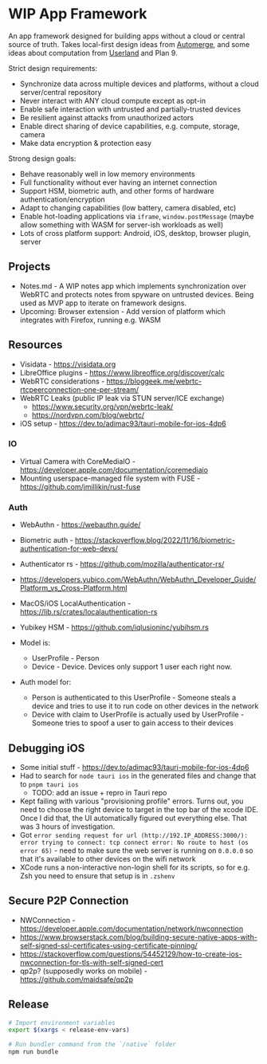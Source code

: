 # WIP App Framework
An app framework designed for building apps without a cloud or central source of truth.
Takes local-first design ideas from [Automerge](https://automerge.org/),
and some ideas about computation from [Userland](https://www.youtube.com/watch?v=gla830WPBVU) and Plan 9.

Strict design requirements:
- Synchronize data across multiple devices and platforms, without a cloud server/central repository
- Never interact with ANY cloud compute except as opt-in
- Enable safe interaction with untrusted and partially-trusted devices
- Be resilient against attacks from unauthorized actors
- Enable direct sharing of device capabilities, e.g. compute, storage, camera
- Make data encryption & protection easy

Strong design goals:
- Behave reasonably well in low memory environments
- Full functionality without ever having an internet connection
- Support HSM, biometric auth, and other forms of hardware authentication/encryption
- Adapt to changing capabilities (low battery, camera disabled, etc)
- Enable hot-loading applications via `iframe`, `window.postMessage` (maybe allow something with WASM for server-ish workloads as well)
- Lots of cross platform support: Android, iOS, desktop, browser plugin, server

## Projects
- Notes.md - A WIP notes app which implements synchronization over WebRTC and protects notes from spyware on untrusted devices.
  Being used as MVP app to iterate on framework designs.
- Upcoming: Browser extension - Add version of platform which integrates with Firefox, running e.g. WASM

## Resources
- Visidata - https://visidata.org
- LibreOffice plugins - https://www.libreoffice.org/discover/calc
- WebRTC considerations - https://bloggeek.me/webrtc-rtcpeerconnection-one-per-stream/
- WebRTC Leaks (public IP leak via STUN server/ICE exchange)
  - https://www.security.org/vpn/webrtc-leak/
  - https://nordvpn.com/blog/webrtc/
- iOS setup - https://dev.to/adimac93/tauri-mobile-for-ios-4dp6

### IO
- Virtual Camera with CoreMediaIO - https://developer.apple.com/documentation/coremediaio
- Mounting userspace-managed file system with FUSE - https://github.com/jmillikin/rust-fuse

### Auth
- WebAuthn - https://webauthn.guide/
- Biometric auth - https://stackoverflow.blog/2022/11/16/biometric-authentication-for-web-devs/
- Authenticator rs - https://github.com/mozilla/authenticator-rs/
- https://developers.yubico.com/WebAuthn/WebAuthn_Developer_Guide/Platform_vs_Cross-Platform.html
- MacOS/iOS LocalAuthentication - https://lib.rs/crates/localauthentication-rs
- Yubikey HSM - https://github.com/iqlusioninc/yubihsm.rs

- Model is:
  - UserProfile - Person
  - Device - Device. Devices only support 1 user each right now.
- Auth model for:
  - Person is authenticated to this UserProfile - Someone steals a device and tries to use it to run code on other devices in the network
  - Device with claim to UserProfile is actually used by UserProfile - Someone tries to spoof a user to gain access to their devices

## Debugging iOS
- Some initial stuff - https://dev.to/adimac93/tauri-mobile-for-ios-4dp6
- Had to search for `node tauri ios` in the generated files and change that to `pnpm tauri ios`
  - TODO: add an issue + repro in Tauri repo
- Kept failing with various "provisioning profile" errors. Turns out, you need to
  choose the right device to target in the top bar of the xcode IDE. Once I did that,
  the UI automatically figured out everything else. That was 3 hours of investigation.
- Got `error sending request for url (http://192.IP_ADDRESS:3000/): error trying to connect: tcp connect error: No route to host (os error 65)` - need to make sure the web server is running on `0.0.0.0`
  so that it's available to other devices on the wifi network
- XCode runs a non-interactive non-login shell for its scripts, so for e.g. Zsh
  you need to ensure that setup is in `.zshenv`


## Secure P2P Connection
- NWConnection - https://developer.apple.com/documentation/network/nwconnection
- https://www.browserstack.com/blog/building-secure-native-apps-with-self-signed-ssl-certificates-using-certificate-pinning/
- https://stackoverflow.com/questions/54452129/how-to-create-ios-nwconnection-for-tls-with-self-signed-cert
- qp2p? (supposedly works on mobile) - https://github.com/maidsafe/qp2p


## Release

```zsh
# Import environment variables
export $(xargs < release-env-vars)

# Run bundler command from the `/native` folder
npm run bundle
```

